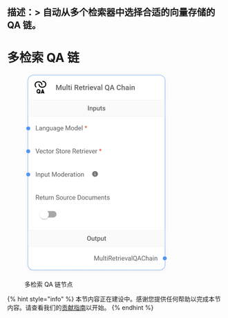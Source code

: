 描述：>
  自动从多个检索器中选择合适的向量存储的 QA 链。
---

# 多检索 QA 链

<figure><img src="../../../.gitbook/assets/image (34).png" alt="" width="333"><figcaption><p>多检索 QA 链节点</p></figcaption></figure>

{% hint style="info" %}
本节内容正在建设中。感谢您提供任何帮助以完成本节内容。请查看我们的[贡献指南](../../../contributing/)以开始。
{% endhint %}
